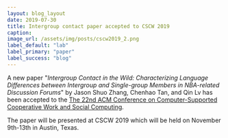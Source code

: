 ```yaml
---
layout: blog_layout
date: 2019-07-30
title: Intergroup contact paper accepted to CSCW 2019
caption:
image_url: /assets/img/posts/cscw2019_2.png
label_default: "lab" 
label_primary: "paper"
label_success: "blog"
---
```


A new paper "<i>Intergroup Contact in the Wild: Characterizing Language Differences between Intergroup and
Single-group Members in NBA-related Discussion Forums</i>" by Jason Shuo Zhang, Chenhao Tan, and Qin Lv has been accepted to the
[The 22nd ACM Conference on Computer-Supported Cooperative Work and Social Computing](http://cscw.acm.org/2019/).

The paper will be presented at CSCW 2019 which will be held on November 9th-13th in Austin, Texas.

